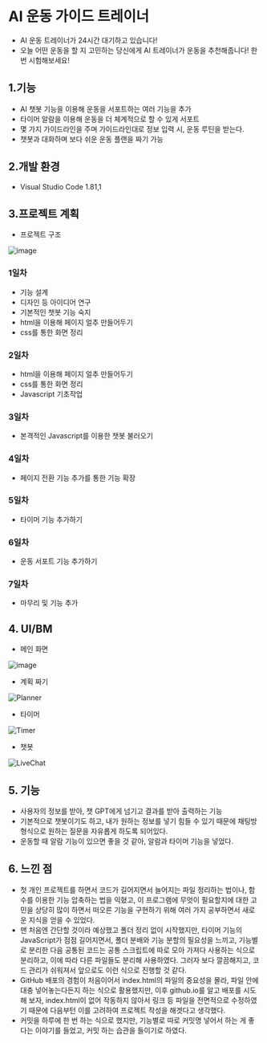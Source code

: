 # AI 운동 가이드 트레이너

- AI 운동 트레이너가 24시간 대기하고 있습니다!
- 오늘 어떤 운동을 할 지 고민하는 당신에게 AI 트레이너가 운동을 추천해줍니다! 한 번 시험해보세요!

## 1.기능
- AI 챗봇 기능을 이용해 운동을 서포트하는 여러 기능을 추가
- 타이머 알람을 이용해 운동을 더 체계적으로 할 수 있게 서포트
- 몇 가지 가이드라인을 주며 가이드라인대로 정보 입력 시, 운동 루틴을 받는다.
- 챗봇과 대화하며 보다 쉬운 운동 플랜을 짜기 가능

## 2.개발 환경
- Visual Studio Code 1.81,1

## 3.프로젝트 계획
- 프로젝트 구조

![image](https://github.com/Kimchanyang524/ChatGPT_project/assets/105031421/5547e5f4-d46e-4d9c-8c14-f2dff1b355e6)

### 1일차
- 기능 설계
- 디자인 등 아이디어 연구
- 기본적인 챗봇 기능 숙지
- html을 이용해 페이지 얼추 만들어두기
- css를 통한 화면 정리
### 2일차
- html을 이용해 페이지 얼추 만들어두기
- css를 통한 화면 정리
- Javascript 기초작업
### 3일차
- 본격적인 Javascript를 이용한 챗봇 불러오기
### 4일차
- 페이지 전환 기능 추가를 통한 기능 확장
### 5일차
- 타이머 기능 추가하기
### 6일차
- 운동 서포트 기능 추가하기
### 7일차
- 마무리 및 기능 추가

## 4. UI/BM
- 메인 화면
  
![image](https://github.com/Kimchanyang524/ChatGPT_project/assets/105031421/a080af0d-57ec-41fa-b8e5-074b20bfdec8)
- 계획 짜기

![Planner](https://github.com/Kimchanyang524/ChatGPT_project/assets/105031421/ca182737-85ff-42a5-a6da-0e76f87e8401)
- 타이머

![Timer](https://github.com/Kimchanyang524/ChatGPT_project/assets/105031421/1d753ddf-03a1-4d8e-9ff6-d396e9a0b294)

- 챗봇

![LiveChat](https://github.com/Kimchanyang524/ChatGPT_project/assets/105031421/4ae46ccc-0bb9-434b-9761-d935cc5aa27f)

## 5. 기능
- 사용자의 정보를 받아, 챗 GPT에게 넘기고 결과를 받아 출력하는 기능
- 기본적으로 챗봇이기도 하고, 내가 원하는 정보를 넣기 힘들 수 있기 때문에 채팅방 형식으로 원하는 질문을 자유롭게 하도록 되어있다.
- 운동할 때 알람 기능이 있으면 좋을 것 같아, 알람과 타이머 기능을 넣었다.
## 6. 느낀 점
- 첫 개인 프로젝트를 하면서 코드가 길어지면서 늘어지는 파일 정리하는 법이나, 함수를 이용한 기능 압축하는 법을 익혔고, 이 프로그램에 무엇이 필요할지에 대한 고민을 상당히 많이 하면서 떠오른 기능을 구현하기 위해 여러 가지 공부하면서 새로운 지식을 얻을 수 있었다.
- 맨 처음엔 간단할 것이라 예상했고 폴더 정리 없이 시작했지만, 타이머 기능의 JavaScript가 점점 길어지면서, 폴더 분배와 기능 분할의 필요성을 느끼고, 기능별로 분리한 다음 공통된 코드는 공통 스크립트에 따로 모아 가져다 사용하는 식으로 분리하고, 이에 따라 다른 파일들도 분리해 사용하였다. 그러자 보다 깔끔해지고, 코드 관리가 쉬워져서 앞으로도 이런 식으로 진행할 것 같다.
- GitHub 배포의 경험이 처음이어서 index.html의 파일의 중요성을 몰라, 파일 안에 대충 넣어놓는다든지 하는 식으로 활용했지만, 이후 github.io를 알고 배포를 시도해 보자, index.html이 없어 작동하지 않아서 링크 등 파일을 전면적으로 수정하였기 때문에 다음부턴 이를 고려하여 프로젝트 작성을 해겟다고 생각했다.
- 커밋을 하루에 한 번 하는 식으로 했지만, 기능별로 따로 커밋명 넣어서 하는 게 좋다는 이야기를 들었고, 커밋 하는 습관을 들이기로 하였다.
